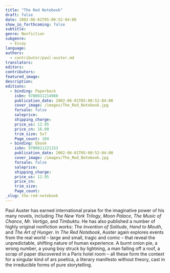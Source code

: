```yaml
---
title: "The Red Notebook"
draft: false
date: 2002-06-01T05:00:52-04:00
show_in_forthcoming: false
subtitle:
genre: Nonfiction
subgenre:
  - Essay
language:
authors:
  - contributor/paul-auster.md
translators:
editors:
contributors:
featured_image:
description:
editions:
  - binding: Paperback
    isbn: 9780811214988
    publication_date: 2002-06-01T05:00:52-04:00
    cover_image: /images/The_Red_Notebook.jpg
    forsale: false
    saleprice:
    shipping_charge:
    price_us: 12.95
    price_cn: 16.00
    trim_size: 5x7
    Page_count: 104
  - binding: Ebook
    isbn: 9780811221153
    publication_date: 2002-06-01T05:00:52-04:00
    cover_image: /images/The_Red_Notebook.jpg
    forsale: false
    saleprice:
    shipping_charge:
    price_us: 12.95
    price_cn:
    trim_size:
    Page_count:
_slug: the-red-notebook
---
```


Paul Auster has earned international praise for the imaginative power of his many novels, including _The New York Trilogy_, _Moon Palace_, _The Music of Chance_, _Mr. Vertigo_, and _Timbuktu_. He has also published a number of highly original nonfiction works: _The Invention of Solitude_, _Hand to Mouth_, and _The Art of Hunger_. In _The Red Notebook_, Auster again explores events from the real world – large and small, tragic and comic – that reveal the unpredictable, shifting nature of human experience. A burnt onion pie, a wrong number, a young boy struck by lightning, a man falling off a roof, a scrap of paper discovered in a Paris hotel room – all these form the context for a singular kind of ars poetica, a literary manifesto without theory, cast in the irreducible forms of pure storytelling.

